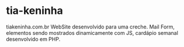 # tia-keninha
tiakeninha.com.br
WebSite desenvolvido para uma creche. Mail Form, elementos sendo mostrados dinamicamente com JS, cardápio semanal desenvolvido em PHP.
